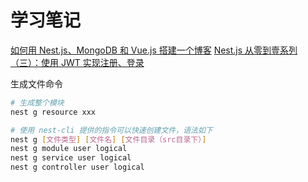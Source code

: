 # 学习笔记

[如何用 Nest.js、MongoDB 和 Vue.js 搭建一个博客](https://juejin.cn/post/6844904042468999181)
[Nest.js 从零到壹系列（三）：使用 JWT 实现注册、登录](https://juejin.cn/post/6844904096017678343)

生成文件命令

```sh
# 生成整个模块
nest g resource xxx

# 使用 nest-cli 提供的指令可以快速创建文件，语法如下
nest g [文件类型] [文件名] [文件目录（src目录下）]
nest g module user logical
nest g service user logical
nest g controller user logical
```
